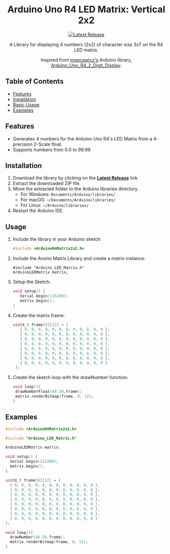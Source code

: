 <h1 align="center">Arduino Uno R4 LED Matrix: Vertical 2x2</h1>

<p align="center">
  <a href="https://github.com/Big-ol-Corgi/Arduino_Uno_R4_LED_Matrix_Vertical2x2/releases/latest">
    <img src="https://img.shields.io/github/v/release/Big-ol-Corgi/Arduino_Uno_R4_LED_Matrix_Vertical2x2.svg?style=flat-square" alt="Latest Release">
  </a>
</p>

<p align="center">
    A Library for displaying 4 numbers (2x2) of character size 3x7 on the R4 LED matrix.
</p>
<p align="center">
    Inspired from <a href="https://github.com/mgecawicz">mgecawicz's</a> Arduino library, <a href="https://github.com/mgecawicz/Arduino_Uno_R4_2_Digit_Display">Arduino_Uno_R4_2_Digit_Display</a>.
</p>

## Table of Contents

- [Features](#features)
- [Installation](#installation)
- [Basic Usage](#usage)
- [Examples](#examples)

## Features

- Generates 4 numbers for the Arduino Uno R4's LED Matrix from a 4-precision 2-Scale float.
- Supports numbers from 0.0 to 99.99

## Installation

1. Download the library by clicking on the **[Latest Release](https://github.com/Big-ol-Corgi/Arduino_Uno_R4_LED_Matrix_Vertical2x2/releases/latest)** link.
2. Extract the downloaded ZIP file.
3. Move the extracted folder to the Arduino libraries directory.
   - For Windows: `Documents/Arduino/libraries/`
   - For macOS: `~/Documents/Arduino/libraries/`
   - For Linux: `~/Arduino/libraries/`
4. Restart the Arduino IDE.

## Usage

1. Include the library in your Arduino sketch:
   ```cpp
   #include <ArduinoR4Matrix2x2.h>
   ```
2. Include the Aruino Matrix Library and create a matrix instance:
   ```ccp
   #include "Arduino_LED_Matrix.h"
   ArduinoLEDMatrix matrix;
   ```
3. Setup the Sketch:
   ```cpp
   void setup() {
      Serial.begin(115200);
      matrix.begin();
   }
   ```
4. Create the matrix frame:
   ```cpp
   uint8_t frame[8][12] = {
      { 0, 0, 0, 0, 0, 0, 0, 0, 0, 0, 0, 0 },
      { 0, 0, 0, 0, 0, 0, 0, 0, 0, 0, 0, 0 },
      { 0, 0, 0, 0, 0, 0, 0, 0, 0, 0, 0, 0 },
      { 0, 0, 0, 0, 0, 0, 0, 0, 0, 0, 0, 0 },
      { 0, 0, 0, 0, 0, 0, 0, 0, 0, 0, 0, 0 },
      { 0, 0, 0, 0, 0, 0, 0, 0, 0, 0, 0, 0 },
      { 0, 0, 0, 0, 0, 0, 0, 0, 0, 0, 0, 0 },
      { 0, 0, 0, 0, 0, 0, 0, 0, 0, 0, 0, 0 }
    };
   ```
5. Create the sketch loop with the drawNumber function:
   ```cpp
   void loop(){
    drawNumberFloat(48.50,frame);
    matrix.renderBitmap(frame, 8, 12);
   }
   ```

## Examples

```cpp
#include <ArduinoR4Matrix2x2.h>

#include "Arduino_LED_Matrix.h"

ArduinoLEDMatrix matrix;

void setup() {
  Serial.begin(115200);
  matrix.begin();
}

uint8_t frame[8][12] = {
  { 0, 0, 0, 0, 0, 0, 0, 0, 0, 0, 0, 0 },
  { 0, 0, 0, 0, 0, 0, 0, 0, 0, 0, 0, 0 },
  { 0, 0, 0, 0, 0, 0, 0, 0, 0, 0, 0, 0 },
  { 0, 0, 0, 0, 0, 0, 0, 0, 0, 0, 0, 0 },
  { 0, 0, 0, 0, 0, 0, 0, 0, 0, 0, 0, 0 },
  { 0, 0, 0, 0, 0, 0, 0, 0, 0, 0, 0, 0 },
  { 0, 0, 0, 0, 0, 0, 0, 0, 0, 0, 0, 0 },
  { 0, 0, 0, 0, 0, 0, 0, 0, 0, 0, 0, 0 }
};

void loop(){
  drawNumber(48.50,frame);
  matrix.renderBitmap(frame, 8, 12);
}
```

   
